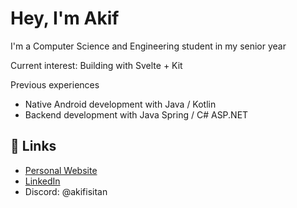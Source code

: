 # Hey, I'm Akif

I'm a Computer Science and Engineering student in my senior year

Current interest: Building with Svelte + Kit

Previous experiences
  - Native Android development with Java / Kotlin
  - Backend development with Java Spring / C# ASP.NET

## 🔗 Links
- [Personal Website](https://akifisitan.dev)
- [LinkedIn](https://www.linkedin.com/in/akifisitan)
- Discord: @akifisitan
